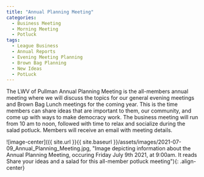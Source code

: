 ```yaml
---
title: "Annual Planning Meeting"
categories:
  - Business Meeting
  - Morning Meeting
  - Potluck
tags:
  - League Business
  - Annual Reports
  - Evening Meeting Planning
  - Brown Bag Planning
  - New Ideas
  - PotLuck
---
```


The LWV of Pullman Annual Planning Meeting is the all-members annual meeting where we will discuss the topics for our general evening meetings and Brown Bag Lunch meetings for the coming year. This is the time members can share ideas that are important to them, our community, and come up with ways to make democracy work. The business meeting will run from 10 am to noon, followed with time to relax and socialize during the salad potluck. Members will receive an email with meeting details.

![image-center]({{ site.url }}{{ site.baseurl }}/assets/images/2021-07-09_Annual_Planning_Meeting.jpg, "Image depicting information about the Annual Planning Meeting, occuring Friday July 9th 2021, at 9:00am. It reads Share your ideas and a salad for this all-member potluck meeting"){: .align-center}


